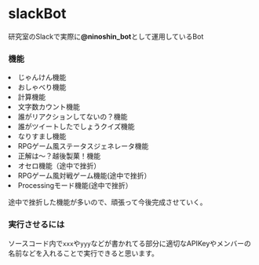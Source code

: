 # slackBot
<p>研究室のSlackで実際に<b>@ninoshin_bot</b>として運用しているBot</p>

### 機能
<li>じゃんけん機能</li>
<li>おしゃべり機能</li>
<li>計算機能</li>
<li>文字数カウント機能</li>
<li>誰がリアクションしてないの？機能</li>
<li>誰がツイートしたでしょうクイズ機能</li>
<li>なりすまし機能</li>
<li>RPGゲーム風ステータスジェネレータ機能</li>
<li>正解は〜？越後製菓！機能</li>
<li>オセロ機能（途中で挫折）</li>
<li>RPGゲーム風対戦ゲーム機能(途中で挫折）</li>
<li>Processingモード機能(途中で挫折）</li>

途中で挫折した機能が多いので、頑張って今後完成させていく。

### 実行させるには
ソースコード内で`xxx`や`yyy`などが書かれてる部分に適切なAPIKeyやメンバーの名前などを入れることで実行できると思います。
